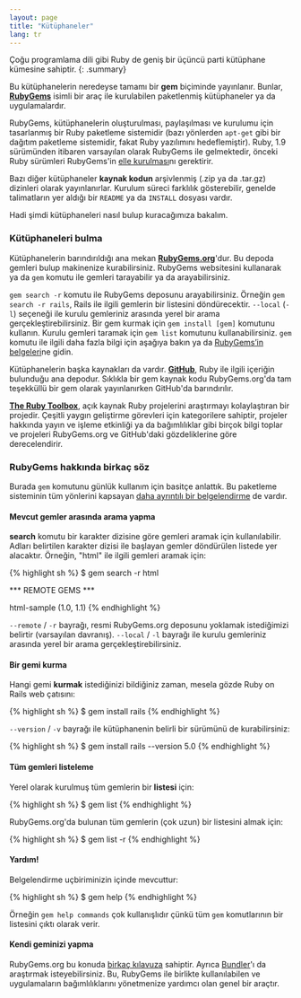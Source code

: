 ```yaml
---
layout: page
title: "Kütüphaneler"
lang: tr
---
```


Çoğu programlama dili gibi Ruby de geniş bir üçüncü parti kütüphane kümesine
sahiptir.
{: .summary}

Bu kütüphanelerin neredeyse tamamı bir **gem** biçiminde yayınlanır. Bunlar,
[**RubyGems**][1] isimli bir araç ile kurulabilen paketlenmiş kütüphaneler ya
da uygulamalardır.

RubyGems, kütüphanelerin oluşturulması, paylaşılması ve kurulumu için
tasarlanmış bir Ruby paketleme sistemidir (bazı yönlerden `apt-get` gibi bir
dağıtım paketleme sistemidir, fakat Ruby yazılımını hedeflemiştir). Ruby,
1.9 sürümünden itibaren varsayılan olarak RubyGems ile gelmektedir, önceki Ruby
sürümleri RubyGems'in [elle kurulması][2]nı gerektirir.

Bazı diğer kütüphaneler **kaynak kodun** arşivlenmiş (.zip ya da .tar.gz)
dizinleri olarak yayınlanırlar. Kurulum süreci farklılık gösterebilir, genelde
talimatların yer aldığı bir `README` ya da `INSTALL` dosyası vardır.

Hadi şimdi kütüphaneleri nasıl bulup kuracağımıza bakalım.

### Kütüphaneleri bulma

Kütüphanelerin barındırıldığı ana mekan [**RubyGems.org**][1]'dur. Bu depoda
gemleri bulup makinenize kurabilirsiniz. RubyGems websitesini kullanarak ya da
`gem` komutu ile gemleri tarayabilir ya da arayabilirsiniz.

`gem search -r` komutu ile RubyGems deposunu arayabilirsiniz. Örneğin
`gem search -r rails`, Rails ile ilgili gemlerin bir listesini döndürecektir.
`--local` (`-l`) seçeneği ile kurulu gemleriniz arasında yerel bir arama
gerçekleştirebilirsiniz. Bir gem kurmak için `gem install [gem]` komutunu
kullanın. Kurulu gemleri taramak için `gem list` komutunu kullanabilirsiniz.
`gem` komutu ile ilgili daha fazla bilgi için aşağıya bakın ya da
[RubyGems’in belgeleri][3]ne gidin.

Kütüphanelerin başka kaynakları da vardır. [**GitHub**][5], Ruby ile ilgili
içeriğin bulunduğu ana depodur. Sıklıkla bir gem kaynak kodu RubyGems.org'da
tam teşekküllü bir gem olarak yayınlanırken GitHub'da barındırılır.

[**The Ruby Toolbox**][6], açık kaynak Ruby projelerini araştırmayı
kolaylaştıran bir projedir. Çeşitli yaygın geliştirme görevleri için
kategorilere sahiptir, projeler hakkında yayın ve işleme etkinliği ya da
bağımlılıklar gibi birçok bilgi toplar ve projeleri RubyGems.org ve GitHub'daki
gözdeliklerine göre derecelendirir.

### RubyGems hakkında birkaç söz

Burada `gem` komutunu günlük kullanım için basitçe anlattık. Bu paketleme
sisteminin tüm yönlerini kapsayan [daha ayrıntılı bir belgelendirme][7] de
vardır.

#### Mevcut gemler arasında arama yapma

**search** komutu bir karakter dizisine göre gemleri aramak için
kullanılabilir. Adları belirtilen karakter dizisi ile başlayan gemler
döndürülen listede yer alacaktır. Örneğin, "html" ile ilgili gemleri aramak
için:

{% highlight sh %}
$ gem search -r html

*** REMOTE GEMS ***

html-sample (1.0, 1.1)
{% endhighlight %}

`--remote` / `-r` bayrağı, resmi RubyGems.org deposunu yoklamak istediğimizi
belirtir (varsayılan davranış). `--local` / `-l` bayrağı ile kurulu gemleriniz
arasında yerel bir arama gerçekleştirebilirsiniz.

#### Bir gemi kurma

Hangi gemi **kurmak** istediğinizi bildiğiniz zaman, mesela gözde Ruby on Rails
web çatısını:

{% highlight sh %}
$ gem install rails
{% endhighlight %}

`--version` / `-v` bayrağı ile kütüphanenin belirli bir sürümünü de
kurabilirsiniz:

{% highlight sh %}
$ gem install rails --version 5.0
{% endhighlight %}

#### Tüm gemleri listeleme

Yerel olarak kurulmuş tüm gemlerin bir **listesi** için:

{% highlight sh %}
$ gem list
{% endhighlight %}

RubyGems.org'da bulunan tüm gemlerin (çok uzun) bir listesini almak için:

{% highlight sh %}
$ gem list -r
{% endhighlight %}

#### Yardım!

Belgelendirme uçbiriminizin içinde mevcuttur:

{% highlight sh %}
$ gem help
{% endhighlight %}

Örneğin `gem help commands` çok kullanışlıdır çünkü tüm `gem` komutlarının
bir listesini çıktı olarak verir.

#### Kendi geminizi yapma

RubyGems.org bu konuda [birkaç kılavuza][3] sahiptir. Ayrıca [Bundler][9]'ı da
araştırmak isteyebilirsiniz. Bu, RubyGems ile birlikte kullanılabilen ve
uygulamaların bağımlılıklarını yönetmenize yardımcı olan genel bir araçtır.



[1]: https://rubygems.org/
[2]: https://rubygems.org/pages/download/
[3]: http://guides.rubygems.org/
[5]: https://github.com/
[6]: https://www.ruby-toolbox.com/
[7]: http://guides.rubygems.org/command-reference/
[9]: http://bundler.io/
